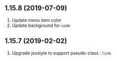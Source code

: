 ## 1.15.8 (2019-07-09)

1. Update menu item color
2. Update background for `code`

## 1.15.7 (2019-02-02)

1. Upgrade jsxstyle to support pseudo-class `:link`.